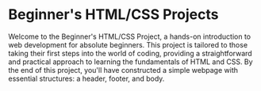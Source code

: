 ﻿# Beginner's HTML/CSS Projects

Welcome to the Beginner's HTML/CSS Project, a hands-on introduction to web development for absolute beginners. This project is tailored to those taking their first steps into the world of coding, providing a straightforward and practical approach to learning the fundamentals of HTML and CSS. By the end of this project, you'll have constructed a simple webpage with essential structures: a header, footer, and body.

